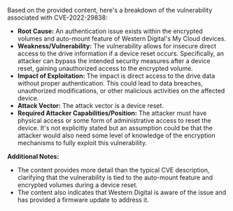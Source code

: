 Based on the provided content, here's a breakdown of the vulnerability associated with CVE-2022-29838:

*   **Root Cause:** An authentication issue exists within the encrypted volumes and auto-mount feature of Western Digital's My Cloud devices.
*   **Weakness/Vulnerability:**  The vulnerability allows for insecure direct access to the drive information if a device reset occurs. Specifically, an attacker can bypass the intended security measures after a device reset, gaining unauthorized access to the encrypted volume.
*   **Impact of Exploitation:** The impact is direct access to the drive data without proper authentication. This could lead to data breaches, unauthorized modifications, or other malicious activities on the affected device.
*   **Attack Vector:**  The attack vector is a device reset. 
*   **Required Attacker Capabilities/Position:** The attacker must have physical access or some form of administrative access to reset the device. It's not explicitly stated but an assumption could be that the attacker would also need some level of knowledge of the encryption mechanisms to fully exploit this vulnerability.

**Additional Notes:**

*   The content provides more detail than the typical CVE description, clarifying that the vulnerability is tied to the auto-mount feature and encrypted volumes during a device reset.
*   The content also indicates that Western Digital is aware of the issue and has provided a firmware update to address it.